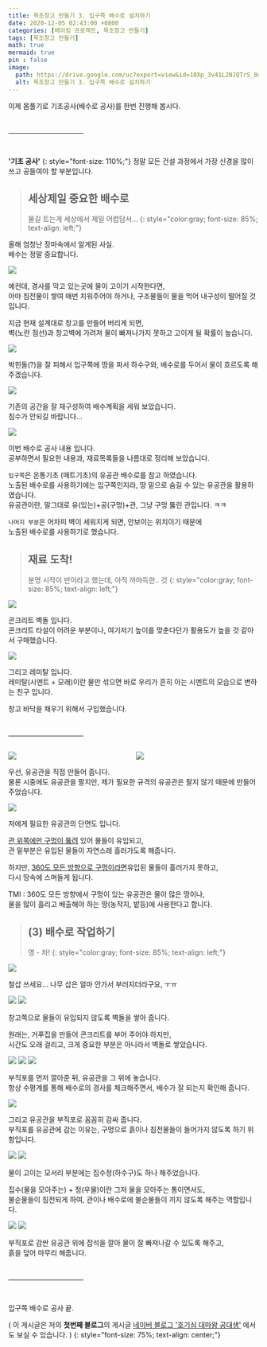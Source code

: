 ```yaml
---
title: 목조창고 만들기 3. 입구쪽 배수로 설치하기
date: 2020-12-05 02:43:00 +0800
categories: [메이킹 프로젝트, 목조창고 만들기]
tags: [목조창고 만들기]
math: true
mermaid: true
pin : false
image:
  path: https://drive.google.com/uc?export=view&id=18Xp_3v41L2NJQTrS_8qZXHhXV7RA8Hqh
  alt: 목조창고 만들기 3. 입구쪽 배수로 설치하기
---
```


이제 몸풀기로 기초공사(배수로 공사)를 한번 진행해 봅시다.

<!-- 중간 바 -->
<br>
<hr style="width: 30%">
<br>

<b>'기초 공사'</b>
{: style="font-size: 110%;"}
정말 모든 건설 과정에서 가장 신경을 많이 쓰고 공들여야 할 부분입니다.

<!-- 소제목 -->
> ## 세상제일 중요한 배수로
> 물길 트는게 세상에서 제일 어렵담서...
> {: style="color:gray; font-size: 85%; text-align: left;"}

올해 엄청난 장마속에서 알게된 사실.  
배수는 정말 중요합니다.  

<!-- 이미지 -->
<img src="https://drive.google.com/uc?export=view&id=18_UXl8Qjc-VSFbcOxdBOQn40k6eQm80L">

예컨데, 경사를 막고 있는곳에 물이 고이기 시작한다면,  
아마 침전물이 쌓여 매번 치워주어야 하거나, 구조물들이 물을 먹어 내구성이 떨어질 것입니다.

지금 현재 설계대로 창고를 만들어 버리게 되면,  
벽(노란 점선)과 창고벽에 가려져 물이 빠져나가지 못하고 고이게 될 확률이 높습니다.

<!-- 이미지 -->
<img src="https://drive.google.com/uc?export=view&id=18jJclTYW7UdCrxgvuzn0ZsDSrrkpVebn">

박힌돌(?)을 잘 피해서 입구쪽에 땅을 파서 하수구와, 배수로를 두어서 물이 흐르도록 해주겠습니다.

<!-- 이미지 -->
<img src="https://drive.google.com/uc?export=view&id=18loZnSh8pHr-hhCzGYBDl2I_gWzSuR_3">

기존의 공간을 잘 재구성하여 배수계획을 세워 보았습니다.  
침수가 안되길 바랍니다...

<!-- 이미지 -->
<img src="https://drive.google.com/uc?export=view&id=18mE5CC90S33nT1rGkxxvblsnzVLmIRty">

이번 배수로 공사 내용 입니다.  
공부하면서 필요한 내용과, 재료목록들을 나름대로 정리해 보았습니다.  

```입구쪽```은 온통기초 (매트기초)의 유공관 배수로를 참고 하였습니다.  
노출된 배수로를 사용하기에는 입구쪽인지라, 땅 밑으로 숨길 수 있는 유공관을 활용하였습니다.  
유공관이란, 말그대로 유(있는)+공(구멍)+관, 그냥 구멍 뚫린 관입니다. ㅋㅋ  

```나머지 부분```은 어차피 벽이 세워지게 되면, 안보이는 위치이기 때문에  
노출된 배수로를 사용하기로 했습니다.  

<!-- 소제목 -->
> ## 재료 도착!
> 분명 시작이 반이라고 했는데, 아직 까마득한.. 것
> {: style="color:gray; font-size: 85%; text-align: left;"}

<!-- 이미지 -->
<img src="https://drive.google.com/uc?export=view&id=18o75KdrbeD0pnvBPxtrCFqXEqQOsn56q">

콘크리트 벽돌 입니다.  
콘크리트 타설이 어려운 부분이나, 여기저기 높이를 맞춘다던가 활용도가 높을 것 같아서 구매했습니다.

<!-- 이미지 -->
<img src="https://drive.google.com/uc?export=view&id=18oLkOhG82IGQpwRjzSejLdwTDaIVCmWZ">

그리고 레미탈 입니다.  
레미탈(시멘트 + 모래)이란 물만 섞으면 바로 우리가 흔히 아는 시멘트의 모습으로 변하는 친구 입니다.  

창고 바닥을 채우기 위해서 구입했습니다.  

<!-- 중간 바 -->
<br>
<hr style="width: 30%">
<br>

<!-- 이미지 2장 콜라주 -->
<div style="width: 49%; height: auto; float:left;">
  <img src="https://drive.google.com/uc?export=view&id=18p0RkNW7rc-IOz1Z90oit0JXEsr9wh7Q">
</div>
<div style="width: 49%; height: auto; float:right;">
  <img src="https://drive.google.com/uc?export=view&id=18qTvkS9qDuBbP-1m1cOWQX7EkHZGRQne">
</div><div style="clear:both;"></div>

우선, 유공관을 직접 만들어 줍니다.  
물론 시중에도 유공관을 팔지만, 제가 필요한 규격의 유공관은 팔지 않기 때문에 만들어 주었습니다.  

<!-- 이미지 -->
<img src="https://drive.google.com/uc?export=view&id=18r7evGSi0ChJy71aeWWuLJrWMkJ-5-ve">

저에게 필요한 유공관의 단면도 입니다.  

<u>관 위쪽에만 구멍이 뚫려</u> 있어 물들이 유입되고,  
관 밑부분은 유입된 물들이 자연스레 흘러가도록 해줍니다.  

하지만, <u>360도 모든 방향으로 구멍이라면</u>유입된 물들이 흘러가지 못하고,  
다시 땅속에 스며들게 됩니다.  

TMI : 360도 모든 방향에서 구멍이 있는 유공관은 물이 많은 땅이나,  
물을 많이 흘리고 배출해야 하는 땅(농작지, 밭등)에 사용한다고 합니다.  

<!-- 소제목 -->
> ## (3) 배수로 작업하기
> 영 - 차!
> {: style="color:gray; font-size: 85%; text-align: left;"}

<!-- 이미지 -->
<img src="https://drive.google.com/uc?export=view&id=18tQxuBS970jwDMUzHNYTY6EF_Uw24Ivr">

철삽 쓰세요... 나무 삽은 얼마 안가서 부러지더라구요, ㅜㅠ  

<!-- 이미지 -->
<img src="https://drive.google.com/uc?export=view&id=18z5lzI5iIcP5RCott396KKyraC_lD09k">
<!-- 이미지 -->
<img src="https://drive.google.com/uc?export=view&id=190feimR00bQ6PzTj0SdEte94BhSXjKg_">

창고쪽으로 물들이 유입되지 않도록 벽돌을 쌓아 줍니다.  

원래는, 거푸집을 만들어 콘크리트를 부어 주어야 하지만,  
시간도 오래 걸리고, 크게 중요한 부분은 아니라서 벽돌로 쌓았습니다.  

<!-- 이미지 -->
<img src="https://drive.google.com/uc?export=view&id=198NrKe2ymKnvav1r1tearhv9Qqr9ymB_">
<!-- 이미지 -->
<img src="https://drive.google.com/uc?export=view&id=198If-ZF3JesVyCsMiNZfp_jZz7FUWBGV">
<!-- 이미지 -->
<img src="https://drive.google.com/uc?export=view&id=19CKhnHEFf7CR0PM7QCYmRf9Z0i0qyBF7">

부직포를 먼저 깔아준 뒤, 유공관을 그 위에 놓습니다.  
항상 수평계를 통해 배수로의 경사를 체크해주면서, 배수가 잘 되는지 확인해 줍니다.  

<!-- 이미지 -->
<img src="https://drive.google.com/uc?export=view&id=19F7O6YEQgYkvCmpXGs6YO3aJvqLaXV8M">

그리고 유공관을 부직포로 꼼꼼히 감싸 줍니다.  
부직포를 유공관에 감는 이유는, 구멍으로 흙이나 침전물들이 들어가지 않도록 하기 위함입니다.  

<!-- 이미지 -->
<img src="https://drive.google.com/uc?export=view&id=19IOEcUN80MKzuPYr1idiir-bU9CyV4eA">
<!-- 이미지 -->
<img src="https://drive.google.com/uc?export=view&id=19JvJBcTtT-YModBvzE8WSx5swww9rEUt">

물이 고이는 모서리 부분에는 집수정(하수구)도 하나 해주었습니다.  

집수(물을 모아주는) + 정(우물)이란 그저 물을 모아주는 통이면서도,  
불순물들이 침전되게 하여, 관이나 배수로에 불순물들이 끼지 않도록 해주는 역할입니다.  

<!-- 이미지 -->
<img src="https://drive.google.com/uc?export=view&id=19QZr24c9t0kDMFByQoaX_yNyebaCWqgZ">
<!-- 이미지 -->
<img src="https://drive.google.com/uc?export=view&id=19bp4SWIFr8K5JmxTmmyF5pKxrGapETRw">

부직포로 감싼 유공관 위에 잡석을 깔아 물이 잘 빠져나갈 수 있도록 해주고,  
흙을 덮어 마무리 해줍니다.  

<!-- 중간 바 -->
<br>
<hr style="width: 30%">
<br>

입구쪽 배수로 공사 끝.  

( 이 게시글은 저의 <b>첫번째 블로그</b>의 게시글 <a href="https://blog.naver.com/maker_kiku">네이버 블로그 '호기심 대마왕 공대생'</a> 에서도 보실 수 있습니다. )
{: style="font-size: 75%; text-align: center;"}
